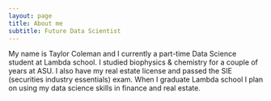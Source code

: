 ```yaml
---
layout: page
title: About me
subtitle: Future Data Scientist
---
```


My name is Taylor Coleman and I currently a part-time Data Science student at Lambda school. I studied biophysics & chemistry for a couple of years at ASU. I also have my real estate license and passed the SIE (securities industry essentials) exam. When I graduate Lambda school I plan on using my data science skills in finance and real estate.
